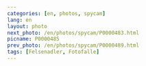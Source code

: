 ```yaml
---
categories: [en, photos, spycam]
lang: en
layout: photo
next_photo: /en/photos/spycam/P0000483.html
picname: P0000485
prev_photo: /en/photos/spycam/P0000489.html
tags: [Felsenadler, Fotofalle]
---
```

